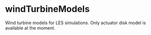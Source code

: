 # windTurbineModels
Wind turbine models for LES simulations. Only actuator disk model is available at the moment. 
